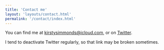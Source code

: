 ```yaml
---
title: 'Contact me'
layout: 'layouts/contact.html'
permalink: '/contact/index.html'
---
```


You can find me at kirstysimmonds@icloud.com, or on [Twitter](https://twitter.com/keinegurke_).

I tend to deactivate Twitter regularly, so that link may be broken sometimes.
